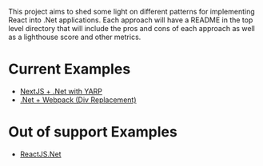 This project aims to shed some light on different patterns for implementing React into .Net applications. Each approach will have a README in the top level directory that will include the pros and cons of each approach as well as a lighthouse score and other metrics.

# Current Examples
- [NextJS + .Net with YARP](https://github.com/BaileyMillerSSI/react-in-dotnet/tree/nextjs)
- [.Net + Webpack (Div Replacement)](https://github.com/BaileyMillerSSI/react-in-dotnet/tree/div-replacement)

# Out of support Examples
- [ReactJS.Net](https://github.com/BaileyMillerSSI/react-in-dotnet/tree/js-net)